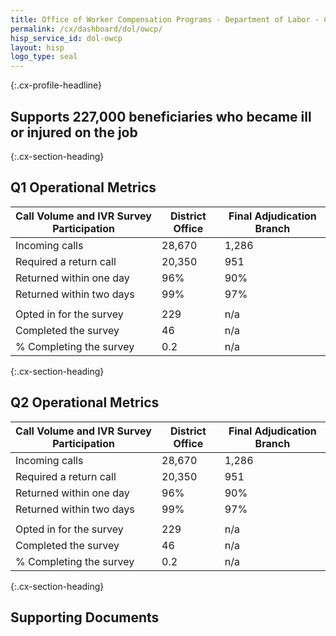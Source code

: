```yaml
---
title: Office of Worker Compensation Programs - Department of Labor - CX CAP Goal Dashboard
permalink: /cx/dashboard/dol/owcp/
hisp_service_id: dol-owcp
layout: hisp
logo_type: seal
---
```


{:.cx-profile-headline}
## Supports 227,000 beneficiaries who became ill or injured on the job


{:.cx-section-heading}

## Q1 Operational Metrics

| Call Volume and IVR Survey Participation | District Office | Final Adjudication Branch |
|------------------------------------------|-----------------|---------------------------|
| Incoming calls                           | 28,670          | 1,286                     |
| Required a return call                   | 20,350          | 951                       |
| Returned within one day                  | 96%             | 90%                       |
| Returned within two days                 | 99%             | 97%                       |
|                                          |                 |                           |
| Opted in for the survey                  | 229             | n/a                       |
| Completed the survey                     | 46              | n/a                       |
| % Completing the survey                  | 0.2             | n/a                       |

{:.cx-section-heading}

## Q2 Operational Metrics

| Call Volume and IVR Survey Participation | District Office | Final Adjudication Branch |
|------------------------------------------|-----------------|---------------------------|
| Incoming calls                           | 28,670          | 1,286                     |
| Required a return call                   | 20,350          | 951                       |
| Returned within one day                  | 96%             | 90%                       |
| Returned within two days                 | 99%             | 97%                       |
|                                          |                 |                           |
| Opted in for the survey                  | 229             | n/a                       |
| Completed the survey                     | 46              | n/a                       |
| % Completing the survey                  | 0.2             | n/a                       |

{:.cx-section-heading}
## Supporting Documents

